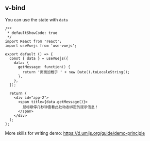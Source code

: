 ## v-bind

You can use the state with `data`

```tsx
/**
 * defaultShowCode: true
 */
import React from 'react';
import useVuejs from 'use-vuejs';

export default () => {
  const { data } = useVuejs({
    data: {
      getMessage: function() {
        return '页面加载于 ' + new Date().toLocaleString();
      },
    },
  });

  return (
    <div id="app-2">
      <span title={data.getMessage()}>
        鼠标悬停几秒钟查看此处动态绑定的提示信息！
      </span>
    </div>
  );
};
```

More skills for writing demo: https://d.umijs.org/guide/demo-principle
